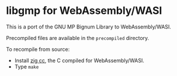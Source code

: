 # libgmp for WebAssembly/WASI

This is a port of the GNU MP Bignum Library to WebAssembly/WASI.

Precompiled files are available in the `precompiled` directory.

To recompile from source:

- Install [zig cc](https://ziglang.org), the C compiled for WebAssembly/WASI.
- Type `make`
